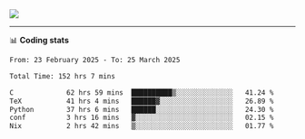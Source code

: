 <picture>
  <source
  srcset="https://github-readme-stats.vercel.app/api?username=sant0s12&show_icons=true&theme=dark"
  media="(prefers-color-scheme: dark)"
  />
  <source
  srcset="https://github-readme-stats.vercel.app/api?username=sant0s12&show_icons=true"
  media="(prefers-color-scheme: light)"
  />
  <img src="https://github-readme-stats.vercel.app/api?username=sant0s12&show_icons=true" />
</picture>

---

📊 **Coding stats**

<!--START_SECTION:waka-->

```txt
From: 23 February 2025 - To: 25 March 2025

Total Time: 152 hrs 7 mins

C             62 hrs 59 mins  ██████████▒░░░░░░░░░░░░░░   41.24 %
TeX           41 hrs 4 mins   ██████▓░░░░░░░░░░░░░░░░░░   26.89 %
Python        37 hrs 6 mins   ██████░░░░░░░░░░░░░░░░░░░   24.30 %
conf          3 hrs 16 mins   ▓░░░░░░░░░░░░░░░░░░░░░░░░   02.15 %
Nix           2 hrs 42 mins   ▒░░░░░░░░░░░░░░░░░░░░░░░░   01.77 %
```

<!--END_SECTION:waka-->
